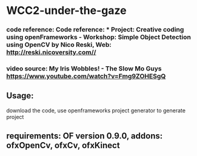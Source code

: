 # WCC2-under-the-gaze
 
### code reference: Code reference:  * Project: Creative coding using openFrameworks - Workshop: Simple Object Detection using OpenCV by Nico Reski, Web: http://reski.nicoversity.com//

### video source: My Iris Wobbles! - The Slow Mo Guys https://www.youtube.com/watch?v=Fmg9ZOHESgQ

## Usage:
download the code, use openframeworks project generator to generate project

## requirements: OF version 0.9.0, addons: ofxOpenCv, ofxCv, ofxKinect
